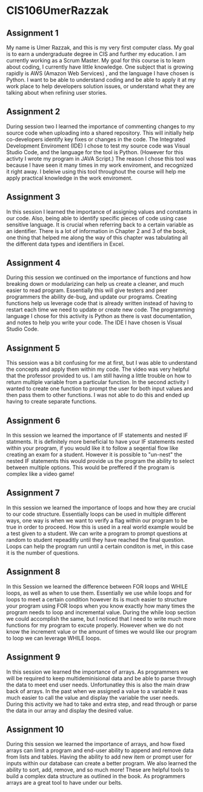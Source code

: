 # CIS106UmerRazzak


## Assignment 1
My name is Umer Razzak, and this is my very first computer class. My goal is to earn a undergraduate degree in CIS and further my education. I am currently working as a Scrum Master. My goal for this course is to learn about coding, I currently have little knowledge. One subject that is growing rapidly is AWS (Amazon Web Services) , and the language I have chosen is Python. I want to be able to understand coding and be able to apply it at my work place to help developers solution issues, or understand what they are talking about when refining user stories. 


## Assignment 2
During session two I learned the importance of commenting changes to my source code when uploading into a shared repository. This will initially help co-developers identify key fixes or changes in the code. The Integrated Development Enviroment (IDE) I chose to test my source code was Visual Studio Code, and the language for the tool is Python. (However for this activty I wrote my program in JAVA Script.) The reason I chose this tool was because I have seen it many times in my work enviroment, and recognized it right away. I beleive using this tool throughout the course will help me apply practical knowledge in the work enviroment.


## Assignment 3
In this session I learned the importance of assigning values and constants in our code. Also, being able to identify specific pieces of code using case sensitive language. It is crucial when referring back to a certain variable as an identifier. There is a lot of information in Chapter 2 and 3 of the book, one thing that helped me along the way of this chapter was tabulating all the different data types and identifiers in Excel.


## Assignment 4
During this session we continued on the importance of functions and how breaking down or modularizing can help us create a cleaner, and much easier to read program. Essentially this will give testers and peer programmers the ability de-bug, and update our programs. Creating functions help us leverage code that is already written instead of having to restart each time we need to update or create new code. The programming language I chose for this activity is Python as there is vast documentation, and notes to help you write your code. The IDE I have chosen is Visual Studio Code.


## Assignment 5
This session was a bit confusing for me at first, but I was able to understand the concepts and apply them within my code. The video was very helpful that the professor provided to us. I am still having a little trouble on how to return multiple variable from a particular function.﻿﻿﻿﻿﻿﻿﻿﻿﻿﻿﻿﻿﻿﻿﻿﻿﻿﻿﻿﻿﻿﻿﻿﻿﻿﻿﻿﻿﻿﻿﻿﻿﻿﻿﻿ In the second activity I wanted to create one function to prompt the user for both input values and then pass them to other functions. I was not able to do this and ended up having to create separate functions.


## Assignment 6
In this session we learned the importance of IF statements and nested IF statments. It is definitely more beneficial to have your IF statements nested within your program, if you would like it to follow a seqential flow like creating an exam for a student. However it is possible to "un-nest" the nested IF statements this would provide us the program the ability to select between multiple options. This would be preffered if the program is complex like a video game!


## Assignment 7
In this session we learned the importance of loops and how they are crucial to our code structure. Essentially loops can be used in multiple different ways, one way is when we want to verify a flag within our program to be true in order to proceed. How this is used in a real world example would be a test given to a student. We can write a program to prompt questions at random to student repeaditly until they have reached the final question. Loops can help the program run until a certain conditon is met, in this case it is the number of questions. 


## Assignment 8
In this Session we learned the difference between FOR loops and WHILE loops, as well as when to use them. Essentially we use while loops and for loops to meet a certain condition however its is much easier to structure your program using FOR loops when you know exactly how many times the program needs to loop and incremental value. During the while loop section we could accomplish the same, but I noticed that I need to write much more functions for my program to excute properly. However when we do not know the increment value or the amount of times we would like our program to loop we can leverage WHILE loops.


## Assignment 9
In this session we learned the importance of arrays. As programmers we will be required to keep multideminisional data and be able to parse through the data to meet end user needs. Unfortunatley this is also the main draw back of arrays. In the past when we assigned a value to a variable it was much easier to call the value and display the variable the user needs. During this activity we had to take and extra step, and read through or parse the data in our array and display the desired value.


## Assignment 10
During this session we learned the importance of arrays, and how fixed arrays can limit a program and end-user ability to append and remove data from lists and tables. Having the ability to add new item or prompt user for inputs within our database can create a better program. We also learned the ability to sort, add, remove, and so much more! These are helpful tools to build a complex data structure as outlined in the book. As programmers arrays are a great tool to have under our belts.
